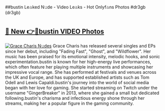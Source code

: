 ##bustin Le𝚊ked N𝚞de - Video Le𝚊ks - Hot Onlyf𝚊ns Photos #dr3gb (dr3gb)

# <h2><a href="https://mediaupload.pro?title=bustin&ref=9FEB">🔗 New 👉🔴bustin VIDEO Photos</a></h2>

[![Grace Charis N𝚞des](https://i.imgur.com/rIISA9y.gif)](https://mediaupload.pro?title=bustin&ref=9FEB)
Grace Charis has released several singles and EPs since her debut, including "Fading Fast", "Ghost", and "Wildflower". Her music has been praised for its emotional intensity, melodic hooks, and sonic experimentation.bustin is known for her high-energy live performances, which often feature her playing multiple instruments and showcasing her impressive vocal range. She has performed at festivals and venues across the UK and Europe, and has supported established artists such as Tom Odell and Lewis Capaldi.bustin's journey into the world of social media began with her love for gaming. She started streaming on Twitch under the username "GingerBreaker" in 2013, where she gained a small but dedicated following.bustin's charisma and infectious energy shone through her streams, making her a popular figure in the gaming community.